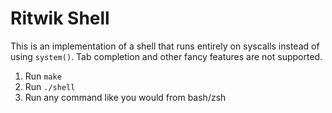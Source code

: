 Ritwik Shell
===============

This is an implementation of a shell that runs entirely on syscalls instead of using `system()`.
Tab completion and other fancy features are not supported.

1. Run `make`
1. Run `./shell`
1. Run any command like you would from bash/zsh